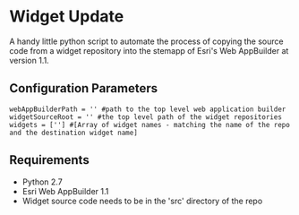 # Widget Update #
A handy little python script to automate the process of copying the source code from a widget repository into the stemapp of Esri's Web AppBuilder at version 1.1.

## Configuration Parameters ##
`
webAppBuilderPath = '' #path to the top level web application builder
widgetSourceRoot = '' #the top level path of the widget repositories
widgets = [''] #[Array of widget names - matching the name of the repo and the destination widget name]
`

## Requirements ##
- Python 2.7
- Esri Web AppBuilder 1.1
- Widget source code needs to be in the 'src' directory of the repo 
